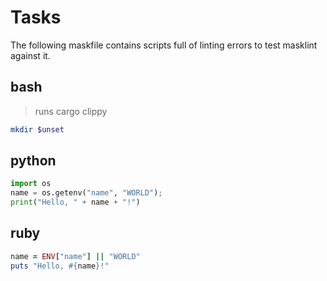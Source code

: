 # Tasks

The following maskfile contains scripts full of linting errors to test masklint against it.

## bash

> runs cargo clippy

```bash
mkdir $unset
```

## python

```py
import os
name = os.getenv("name", "WORLD");
print("Hello, " + name + "!")
```

## ruby

```ruby
name = ENV["name"] || "WORLD"
puts "Hello, #{name}!"
```
